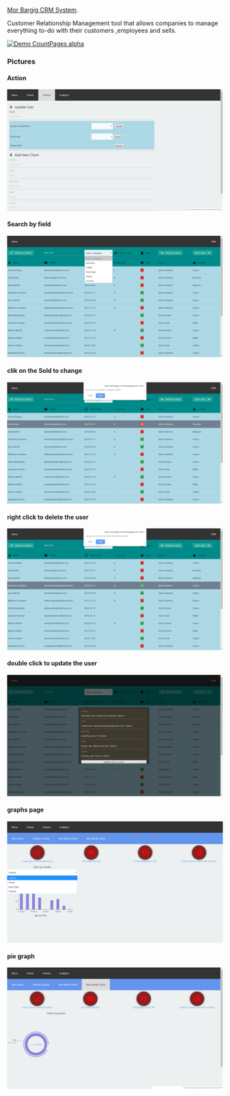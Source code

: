
[Mor Bargig CRM System](https://morbargig-crm.herokuapp.com/clients).

Customer Relationship Management tool that allows companies to manage everything to-do with their customers ,employees and sells.

[![Demo CountPages alpha](https://media.giphy.com/media/YpkdAkzGTzX075m1rI/giphy.gif)](https://www.linkedin.com/in/mor-bargig-744854182/)

### Pictures

#### Action

![alt text](./photos/action.png)

#### Search by field

![alt text](./photos/search.png)

#### clik on the Sold to change 

![alt text](./photos/Sold.png)

#### right click to delete the user

![alt text](./photos/deleteUser.png)

#### double click to update the user

![alt text](./photos/updateUser.png)

####  graphs page

![alt text](./photos/graphs.png)

#### pie graph

![alt text](./photos/pie.png)


